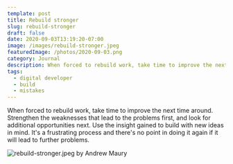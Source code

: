 ```yaml
---
template: post
title: Rebuild stronger
slug: rebuild-stronger
draft: false
date: 2020-09-03T13:19:20-07:00
image: /images/rebuild-stronger.jpeg
featuredImage: /photos/2020-09-03.png
category: Journal
description: When forced to rebuild work, take time to improve the next time around. Strengthen the weaknesses that lead to the problems first, and look for additional opportunities next. Use the insight gained to build with new ideas in mind. It's a frustrating process and there's no point in doing it again if it will lead to further problems.
tags:
  - digital developer
  - build
  - mistakes
---
```

When forced to rebuild work, take time to improve the next time around. Strengthen the weaknesses that lead to the problems first, and look for additional opportunities next. Use the insight gained to build with new ideas in mind. It's a frustrating process and there's no point in doing it again if it will lead to further problems.

![rebuild-stronger.jpeg by Andrew Maury](/images/rebuild-stronger.jpeg)
